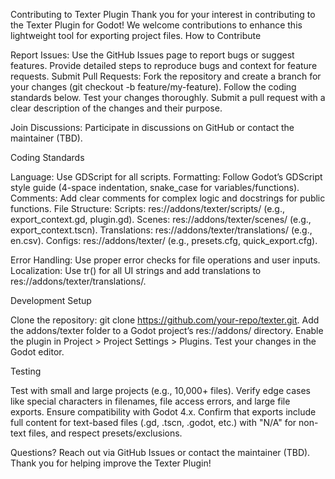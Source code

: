 Contributing to Texter Plugin
Thank you for your interest in contributing to the Texter Plugin for Godot! We welcome contributions to enhance this lightweight tool for exporting project files.
How to Contribute

Report Issues: Use the GitHub Issues page to report bugs or suggest features. Provide detailed steps to reproduce bugs and context for feature requests.
Submit Pull Requests:
Fork the repository and create a branch for your changes (git checkout -b feature/my-feature).
Follow the coding standards below.
Test your changes thoroughly.
Submit a pull request with a clear description of the changes and their purpose.


Join Discussions: Participate in discussions on GitHub or contact the maintainer (TBD).

Coding Standards

Language: Use GDScript for all scripts.
Formatting: Follow Godot’s GDScript style guide (4-space indentation, snake_case for variables/functions).
Comments: Add clear comments for complex logic and docstrings for public functions.
File Structure:
Scripts: res://addons/texter/scripts/ (e.g., export_context.gd, plugin.gd).
Scenes: res://addons/texter/scenes/ (e.g., export_context.tscn).
Translations: res://addons/texter/translations/ (e.g., en.csv).
Configs: res://addons/texter/ (e.g., presets.cfg, quick_export.cfg).


Error Handling: Use proper error checks for file operations and user inputs.
Localization: Use tr() for all UI strings and add translations to res://addons/texter/translations/.

Development Setup

Clone the repository: git clone https://github.com/your-repo/texter.git.
Add the addons/texter folder to a Godot project’s res://addons/ directory.
Enable the plugin in Project > Project Settings > Plugins.
Test your changes in the Godot editor.

Testing

Test with small and large projects (e.g., 10,000+ files).
Verify edge cases like special characters in filenames, file access errors, and large file exports.
Ensure compatibility with Godot 4.x.
Confirm that exports include full content for text-based files (.gd, .tscn, .godot, etc.) with "N/A" for non-text files, and respect presets/exclusions.

Questions?
Reach out via GitHub Issues or contact the maintainer (TBD).
Thank you for helping improve the Texter Plugin!
